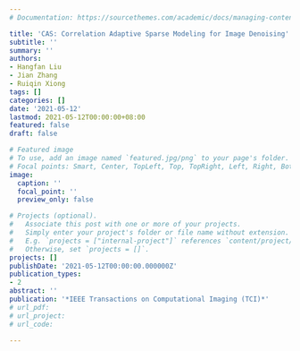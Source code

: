 ```yaml
---
# Documentation: https://sourcethemes.com/academic/docs/managing-content/

title: 'CAS: Correlation Adaptive Sparse Modeling for Image Denoising'
subtitle: ''
summary: ''
authors:
- Hangfan Liu
- Jian Zhang
- Ruiqin Xiong
tags: []
categories: []
date: '2021-05-12'
lastmod: 2021-05-12T00:00:00+08:00
featured: false
draft: false

# Featured image
# To use, add an image named `featured.jpg/png` to your page's folder.
# Focal points: Smart, Center, TopLeft, Top, TopRight, Left, Right, BottomLeft, Bottom, BottomRight.
image:
  caption: ''
  focal_point: ''
  preview_only: false

# Projects (optional).
#   Associate this post with one or more of your projects.
#   Simply enter your project's folder or file name without extension.
#   E.g. `projects = ["internal-project"]` references `content/project/deep-learning/index.md`.
#   Otherwise, set `projects = []`.
projects: []
publishDate: '2021-05-12T00:00:00.000000Z'
publication_types:
- 2
abstract: ''
publication: '*IEEE Transactions on Computational Imaging (TCI)*'
# url_pdf:
# url_project:
# url_code:

---
```

